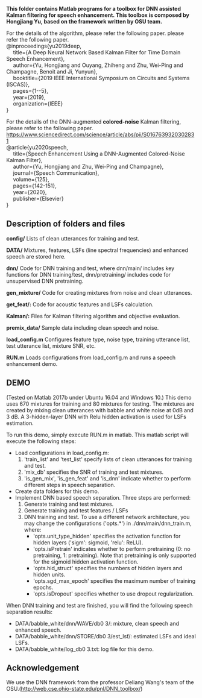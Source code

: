 **This folder contains Matlab programs for a toolbox for DNN assisted Kalman filtering for speech enhancement. This toolbox is composed by Hongjiang Yu, based on the framework written by OSU team.**

For the details of the algorithm, please refer the following paper. please refer the following paper. <br/> 
@inproceedings{yu2019deep, <br/> 
&emsp; title={A Deep Neural Network Based Kalman Filter for Time Domain Speech Enhancement}, <br/> 
&emsp; author={Yu, Hongjiang and Ouyang, Zhiheng and Zhu, Wei-Ping and Champagne, Benoit and Ji, Yunyun}, <br/> 
&emsp; booktitle={2019 IEEE International Symposium on Circuits and Systems (ISCAS)}, <br/> 
&emsp; pages={1--5}, <br/> 
&emsp; year={2019}, <br/> 
&emsp; organization={IEEE} <br/> 
}

For the details of the DNN-augmented **colored-noise** Kalman filtering, please refer to the following paper.<br/> 
https://www.sciencedirect.com/science/article/abs/pii/S0167639320302831 <br/> 
@article{yu2020speech,<br/> 
&emsp;  title={Speech Enhancement Using a DNN-Augmented Colored-Noise Kalman Filter},<br/> 
&emsp;  author={Yu, Hongjiang and Zhu, Wei-Ping and Champagne},<br/> 
&emsp;  journal={Speech Communication},<br/> 
&emsp;  volume={125},<br/> 
&emsp;  pages={142-151},<br/> 
&emsp;  year={2020},<br/> 
&emsp;  publisher={Elsevier}<br/> 
}

## Description of folders and files

**config/** 
Lists of clean utterances for training and test.

**DATA/**
Mixtures, features, LSFs (line spectral frequencies) and enhanced speech are stored here.

**dnn/**
Code for DNN training and test, where dnn/main/ includes key functions for DNN training/test, dnn/pretraining/ includes code for unsupervised DNN pretraining.

**gen_mixture/**
Code for creating mixtures from noise and clean utterances.

**get_feat/:**
Code for acoustic features and LSFs calculation.

**Kalman/:**
Files for Kalman filtering algorithm and objective evaluation.

**premix_data/**
Sample data including clean speech and noise.

**load_config.m**
Configures feature type, noise type, training utterance list, test utterance list, mixture SNR, etc.

**RUN.m**
Loads configurations from load_config.m and runs a speech enhancement demo.


## DEMO

(Tested on Matlab 2017b under Ubuntu 16.04 and Windows 10.)
This demo uses 670 mixtures for training and 80 mixtures for testing.
The mixtures are created by mixing clean utterances with babble and white noise at 0dB and 3 dB.
A 3-hidden-layer DNN with Relu hidden activation is used for LSFs estimation.

To run this demo, simply execute RUN.m in matlab. This matlab script will execute the following steps:
- Load configurations in load_config.m:
   1. 'train_list' and 'test_list' specify lists of clean utterances for training and test.
   2. 'mix_db' specifies the SNR of training and test mixtures.
   3. 'is_gen_mix', 'is_gen_feat' and 'is_dnn' indicate whether to perform different steps in speech separation.
- Create data folders for this demo.
- Implement DNN based speech separation. Three steps are performed:
   1. Generate training and test mixtures.
   2. Generate training and test features / LSFs
   3. DNN training and test. To use a different network architecture, you may change the configurations ('opts.*') in ./dnn/main/dnn_train.m, where:
         + 'opts.unit_type_hidden' specifies the activation function for hidden layers ('sigm': sigmoid, 'relu': ReLU).
         + 'opts.isPretrain' indicates whether to perform pretraining (0: no pretraining, 1: pretraining). Note that pretraining is only supported for the sigmoid hidden activation function.
         + 'opts.hid_struct' specifies the numbers of hidden layers and hidden units.
         + 'opts.sgd_max_epoch' specifies the maximum number of training epochs.
         + 'opts.isDropout' specifies whether to use dropout regularization.

When DNN training and test are finished, you will find the following speech separation results:
- DATA/babble_white/dnn/WAVE/db0 3/: mixture, clean speech and enhanced speech.
- DATA/babble_white/dnn/STORE/db0 3/est_lsf/: estimated LSFs and ideal LSFs.
- DATA/babble_white/log_db0 3.txt: log file for this demo.


## Acknowledgement
We use the DNN framework from the professor Deliang Wang's team of the OSU.(http://web.cse.ohio-state.edu/pnl/DNN_toolbox/)

